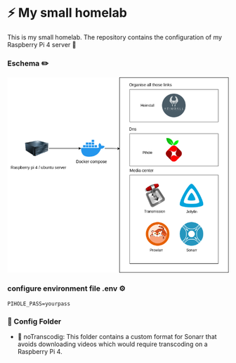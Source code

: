 # ⚡ My small homelab 
This is my small homelab. The repository contains the configuration of my Raspberry Pi 4 server 💪

### Eschema ✏️
![Alt text](assets/homelab.drawio.png)

### configure environment file .env ⚙️
```
PIHOLE_PASS=yourpass
```

### 📁 Config Folder 
- 📁 noTranscodig: This folder contains a custom format for Sonarr that avoids downloading videos which would require transcoding on a Raspberry Pi 4.